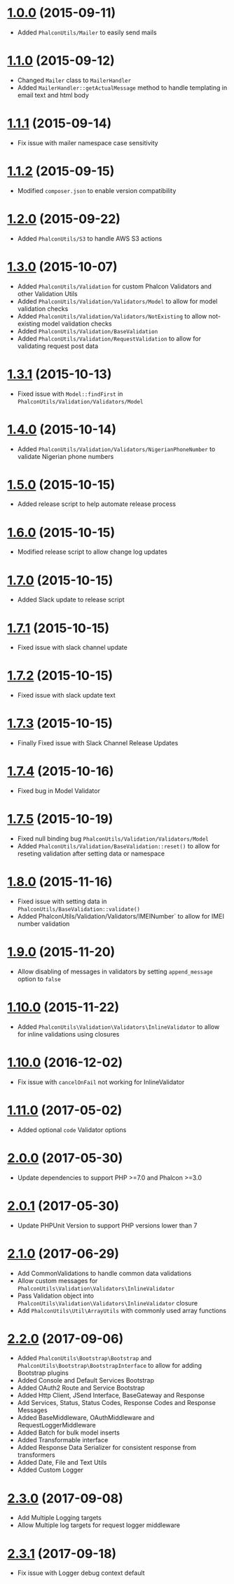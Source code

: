 # [1.0.0](https://github.com/CottaCush/phalcon-utils/releases/tag/v1.0.0) (2015-09-11)
- Added `PhalconUtils/Mailer` to easily send mails

# [1.1.0](https://github.com/CottaCush/phalcon-utils/releases/tag/1.1.0) (2015-09-12)
- Changed `Mailer` class to `MailerHandler`
- Added `MailerHandler::getActualMessage` method to handle templating in email text and html body

# [1.1.1](https://github.com/CottaCush/phalcon-utils/releases/tag/1.1.1) (2015-09-14)
- Fix issue with mailer namespace case sensitivity 

# [1.1.2](https://github.com/CottaCush/phalcon-utils/releases/tag/1.1.2) (2015-09-15)
- Modified `composer.json` to enable version compatibility

# [1.2.0](https://github.com/CottaCush/phalcon-utils/releases/tag/1.2.0) (2015-09-22)
- Added `PhalconUtils/S3` to handle AWS S3 actions

# [1.3.0](https://github.com/CottaCush/phalcon-utils/releases/tag/1.3.0) (2015-10-07)
- Added `PhalconUtils/Validation` for custom Phalcon Validators and other Validation Utils
- Added `PhalconUtils/Validation/Validators/Model` to allow for model validation checks
- Added `PhalconUtils/Validation/Validators/NotExisting` to allow not-existing model validation checks
- Added `PhalconUtils/Validation/BaseValidation`
- Added `PhalconUtils/Validation/RequestValidation` to allow for validating request post data

# [1.3.1](https://github.com/CottaCush/phalcon-utils/releases/tag/1.3.1) (2015-10-13)
- Fixed issue with `Model::findFirst` in `PhalconUtils/Validation/Validators/Model`

# [1.4.0](https://github.com/CottaCush/phalcon-utils/releases/tag/1.4.0) (2015-10-14)
- Added `PhalconUtils/Validation/Validators/NigerianPhoneNumber` to validate Nigerian phone numbers

# [1.5.0](https://github.com/CottaCush/phalcon-utils/releases/tag/1.5.0) (2015-10-15)
- Added release script to help automate release process

# [1.6.0](https://github.com/CottaCush/phalcon-utils/releases/tag/1.6.0) (2015-10-15)
- Modified release script to allow change log updates

# [1.7.0](https://github.com/CottaCush/phalcon-utils/releases/tag/1.7.0) (2015-10-15)
- Added Slack update to release script

# [1.7.1](https://github.com/CottaCush/phalcon-utils/releases/tag/1.7.1) (2015-10-15)
- Fixed issue with slack channel update

# [1.7.2](https://github.com/CottaCush/phalcon-utils/releases/tag/1.7.2) (2015-10-15)
- Fixed issue with slack update text

# [1.7.3](https://github.com/CottaCush/phalcon-utils/releases/tag/1.7.3) (2015-10-15)
- Finally Fixed issue with Slack Channel Release Updates

# [1.7.4](https://github.com/CottaCush/phalcon-utils/releases/tag/1.7.4) (2015-10-16)
- Fixed bug in Model Validator

# [1.7.5](https://github.com/CottaCush/phalcon-utils/releases/tag/1.7.5) (2015-10-19)
- Fixed null binding bug `PhalconUtils/Validation/Validators/Model`
- Added `PhalconUtils/Validation/BaseValidation::reset()` to allow for reseting validation after setting data or namespace

# [1.8.0](https://github.com/CottaCush/phalcon-utils/releases/tag/1.8.0) (2015-11-16)
- Fixed issue with setting data in `PhalconUtils/BaseValidation::validate()`
- Added PhalconUtils/Validation/Validators/IMEINumber` to allow for IMEI number validation

# [1.9.0](https://github.com/CottaCush/phalcon-utils/releases/tag/1.9.0) (2015-11-20)
- Allow disabling of messages in validators by setting `append_message` option to `false`

# [1.10.0](https://github.com/CottaCush/phalcon-utils/releases/tag/1.10.0) (2015-11-22)
- Added `PhalconUtils\Validation\Validators\InlineValidator` to allow for inline validations using closures

# [1.10.0](https://github.com/CottaCush/phalcon-utils/releases/tag/1.10.1) (2016-12-02)
- Fix issue with `cancelOnFail` not working for InlineValidator

# [1.11.0](https://github.com/CottaCush/phalcon-utils/releases/tag/1.11.0) (2017-05-02)
- Added optional `code` Validator options 

# [2.0.0](https://github.com/CottaCush/phalcon-utils/releases/tag/2.0.0) (2017-05-30)
- Update dependencies to support PHP >=7.0 and Phalcon >=3.0

# [2.0.1](https://github.com/CottaCush/phalcon-utils/releases/tag/2.0.1) (2017-05-30)
- Update PHPUnit Version to support PHP versions lower than 7

# [2.1.0](https://github.com/CottaCush/phalcon-utils/releases/tag/2.1.0) (2017-06-29)
- Add CommonValidations to handle common data validations
- Allow custom messages for `PhalconUtils\Validation\Validators\InlineValidator`
- Pass Validation object into `PhalconUtils\Validation\Validators\InlineValidator` closure
- Add `PhalconUtils\Util\ArrayUtils` with commonly used array functions

# [2.2.0](https://github.com/CottaCush/phalcon-utils/releases/tag/2.2.0) (2017-09-06)
- Added `PhalconUtils\Bootstrap\Bootstrap` and `PhalconUtils\Bootstrap\BootstrapInterface` to allow for adding Bootstrap plugins
- Added Console and Default Services Bootstrap
- Added OAuth2 Route and Service Bootstrap
- Added Http Client, JSend Interface, BaseGateway and Response
- Add Services, Status, Status Codes, Response Codes and Response Messages
- Added BaseMiddleware, OAuthMiddleware and RequestLoggerMiddleware
- Added Batch for bulk model inserts
- Added Transformable interface
- Added Response Data Serializer for consistent response from transformers
- Added Date, File and Text Utils
- Added Custom Logger

# [2.3.0](https://github.com/CottaCush/phalcon-utils/releases/tag/2.3.0) (2017-09-08)
- Add Multiple Logging targets
- Allow Multiple log targets for request logger middleware

# [2.3.1](https://github.com/CottaCush/phalcon-utils/releases/tag/2.3.1) (2017-09-18)
- Fix issue with Logger debug context default
